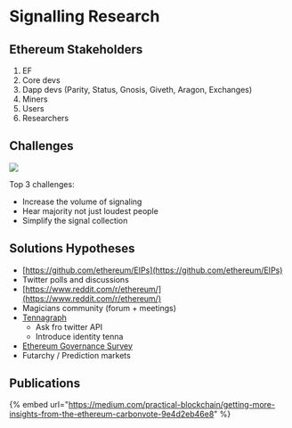 # Signalling Research

## Ethereum Stakeholders <a id="ethereum-stakeholders"></a>

1. EF
2. Core devs
3. Dapp devs \(Parity, Status, Gnosis, Giveth, Aragon, Exchanges\)
4. Miners
5. Users
6. Researchers

## Challenges <a id="challenges"></a>

![](https://blobscdn.gitbook.com/v0/b/gitbook-28427.appspot.com/o/assets%2F-LJTWtxuWeGmRuw_njob%2F-LiOHqakLR2kwfCMBZ5e%2F-LiOJFtLllnbZDTfpcm3%2Fimage.png?alt=media&token=82cffde3-9c18-4f94-9ac6-8bdc28c7bd79)

Top 3 challenges:‌

* Increase the volume of signaling
* Hear majority not just loudest people
* Simplify the signal collection

## Solutions Hypotheses <a id="solutions-hypotheses"></a>

* ​[https://github.com/ethereum/EIPs](https://github.com/ethereum/EIPs)​
* Twitter polls and discussions
* ​[https://www.reddit.com/r/ethereum/](https://www.reddit.com/r/ethereum/)​
* Magicians community \(forum + meetings\)
* ​[Tennagraph](https://app.gitbook.com/@4irelabs/s/docs/case-studies/tennagraph)​
  * Ask fro twitter API
  * Introduce identity tenna
* ​[Ethereum Governance Survey](https://ethereum-magicians.org/t/ethereum-governance-survey-call-to-action/3137)​
* Futarchy / Prediction markets

## Publications <a id="publications"></a>

{% embed url="https://medium.com/practical-blockchain/getting-more-insights-from-the-ethereum-carbonvote-9e4d2eb46e8" %}




